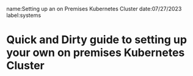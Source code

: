 name:Setting up an on Premises Kubernetes Cluster
date:07/27/2023
label:systems

# Quick and Dirty guide to setting up your own on premises Kubernetes Cluster
